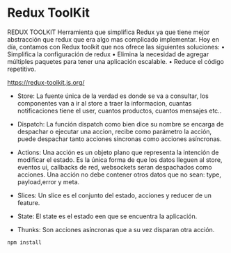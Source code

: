 # Redux ToolKit

REDUX TOOLKIT
Herramienta que simplifica Redux ya que tiene mejor abstracción que redux que era algo mas complicado implementar.
Hoy en día, contamos con Redux toolkit que nos ofrece las siguientes soluciones:
• Simplifica la configuración de redux
• Elimina la necesidad de agregar múltiples paquetes para tener una aplicación escalable.
• Reduce el código repetitivo.

https://redux-toolkit.js.org/

- Store:
  La fuente única de la verdad es donde se va a consultar, los componentes van a ir al store a traer la informacion, cuantas notificaciones tiene el user, cuantos productos, cuantos mensajes etc..

- Dispatch:
  La función dispatch como bien dice su nombre se encarga de despachar o ejecutar una accion, recibe como parámetro la acción, puede despachar tanto acciones sincronas como acciones asíncronas.

- Actions:
  Una acción es un objeto plano que representa la intención de modificar el estado. Es la única forma de que los datos lleguen al store, eventos ui, callbacks de red, websockets seran despachados como acciones.
  Una acción no debe contener otros datos que no sean: type, payload,error y meta.

- Slices:
  Un slice es el conjunto del estado, acciones y reducer de un feature.

- State:
  El state es el estado een que se encuentra la aplicación.

- Thunks:
  Son acciones asíncronas que a su vez disparan otra acción.

```bash
npm install
```
